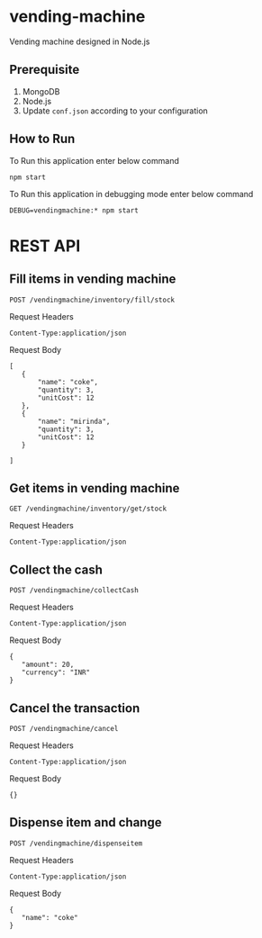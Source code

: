 # vending-machine
Vending machine designed in Node.js

## Prerequisite
 1. MongoDB
 2. Node.js
 3. Update `conf.json` according to your configuration

## How to Run
To Run this application enter below command
```
npm start
```
To Run this application in debugging mode enter below command
```
DEBUG=vendingmachine:* npm start
```

# REST API

## Fill items in vending machine
 ```
 POST /vendingmachine/inventory/fill/stock
 ```
 Request Headers
 ```
 Content-Type:application/json
 ```
 Request Body
 ```
 [
	{
        "name": "coke",
        "quantity": 3,
        "unitCost": 12
    },
    {
        "name": "mirinda",
        "quantity": 3,
        "unitCost": 12
    }
    
]
 ```
## Get items in vending machine
 ```
 GET /vendingmachine/inventory/get/stock
 ```
 Request Headers
 ```
 Content-Type:application/json
 ```
## Collect the cash
 ```
 POST /vendingmachine/collectCash
 ```
 Request Headers
 ```
 Content-Type:application/json
 ```
 Request Body
 ```
 {
	"amount": 20,
	"currency": "INR"
 } 
 ```
 ## Cancel the transaction
 ```
 POST /vendingmachine/cancel
 ```
 Request Headers
 ```
 Content-Type:application/json
 ```
 Request Body
 ```
 {} 
 ```
 ## Dispense item and change
 ```
 POST /vendingmachine/dispenseitem
 ```
 Request Headers
 ```
 Content-Type:application/json
 ```
 Request Body
 ```
 {
	"name": "coke"
 }
 ```

